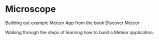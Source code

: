 # Microscope
Building out example Meteor App from the book Discover Meteor

Walking through the steps of learning how to build a Meteor application. 

